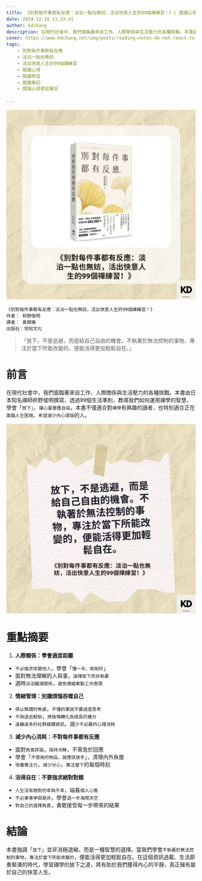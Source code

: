 ```yaml
---
title: 《別對每件事都有反應：淡泊一點也無妨，活出快意人生的99個禪練習！》| 閱讀心得學習筆記
date: 2024-12-18 11:33:41
author: kdchang
description: 在現代社會中，我們面臨著來自工作、人際關係與生活壓力的各種挑戰。本書由日本知名禪師枡野俊明撰寫，透過99個生活準則，教導我們如何運用禪學的智慧，學會「放下」，讓心靈重獲自由。本書不僅適合對禪學有興趣的讀者，也特別適合正在面臨人生困境、希望減少內心煩惱的人。
cover: https://www.kdchang.net/img/posts/reading-notes-do-not-react-to-everything-1.jpg
tags: 
    - 別對每件事都有反應
    - 淡泊一點也無妨
    - 活出快意人生的99個禪練習
    - 閱讀心得
    - 閱讀學習
    - 閱讀筆記
    - 閱讀心得學習筆記

---
```


![](img/posts/reading-notes-do-not-react-to-everything-1.jpg)

```
《別對每件事都有反應：淡泊一點也無妨，活出快意人生的99個禪練習！》
作者： 枡野俊明
譯者： 黃薇嬪
出版社：悅知文化
```

> 「放下，不是逃避，而是給自己自由的機會。不執著於無法控制的事物，專注於當下所能改變的，便能活得更加輕鬆自在。」

# 前言
在現代社會中，我們面臨著來自工作、人際關係與生活壓力的各種挑戰。本書由日本知名禪師枡野俊明撰寫，透過99個生活準則，教導我們如何運用禪學的智慧，學會「`放下`」，`讓心靈重獲自由`。本書不僅適合對`禪學`有興趣的讀者，也特別適合正在`面臨人生困境`、`希望減少內心煩惱`的人。  

![](img/posts/reading-notes-do-not-react-to-everything-2.jpg)

# 重點摘要
1. **人際關係：學會適度距離**  
- `不必強求改變他人`，學會「`懂一半，剛剛好`」  
- 面對無法理解的人與事，`選擇放下而非執著`  
- 適時`淡泊職場關係`，`避免情緒牽動工作表現`  

2. **情緒管理：別讓煩惱吞噬自己**  
- `停止無謂的焦慮`，`不懂的事就不要過度思考`  
- `不與過去較勁`，`將後悔轉化為成長的養分`  
- `遠離過多的社群媒體資訊`，減`少不必要的心理消耗 ` 

3. **減少內心消耗：不對每件事都有反應**  
- 面對`負面評論`，`保持冷靜`，不需急於回應  
- 學會「`不使用的物品，就應該放手`」，清理內外負擔  
- `培養專注力`，`減少分心`，`專注當下`的每個時刻  

4. **活得自在：不要強求絕對對錯**  
- `人生沒有絕對的幸與不幸`，端看`個人心態`
- `不必事事爭辯是非`，學會`退一步海闊天空`  
- `對自己的選擇負責`，勇敢接受每一步帶來的結果  

# 結論
本書強調「`放下`」並非消極退縮，而是一種智慧的選擇。當我們學會`不執著於無法控制的事物`，`專注於當下所能改變的`，便能活得更加輕鬆自在。在這個資訊過載、生活節奏緊湊的時代，學習禪學的放下之道，將有助於我們獲得內心的平靜，真正擁有屬於自己的快意人生。
